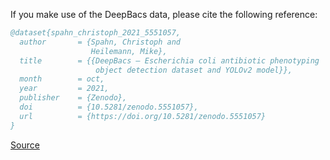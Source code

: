 If you make use of the DeepBacs data, please cite the following reference:

```bibtex
@dataset{spahn_christoph_2021_5551057,
  author       = {Spahn, Christoph and
                  Heilemann, Mike},
  title        = {{DeepBacs – Escherichia coli antibiotic phenotyping 
                   object detection dataset and YOLOv2 model}},
  month        = oct,
  year         = 2021,
  publisher    = {Zenodo},
  doi          = {10.5281/zenodo.5551057},
  url          = {https://doi.org/10.5281/zenodo.5551057}
}
```

[Source](https://zenodo.org/record/5551057/export/hx)
